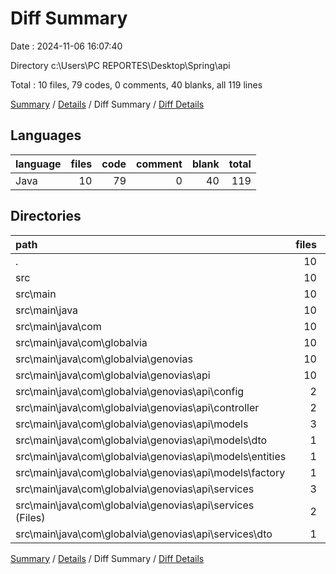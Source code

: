 # Diff Summary

Date : 2024-11-06 16:07:40

Directory c:\\Users\\PC REPORTES\\Desktop\\Spring\\api

Total : 10 files,  79 codes, 0 comments, 40 blanks, all 119 lines

[Summary](results.md) / [Details](details.md) / Diff Summary / [Diff Details](diff-details.md)

## Languages
| language | files | code | comment | blank | total |
| :--- | ---: | ---: | ---: | ---: | ---: |
| Java | 10 | 79 | 0 | 40 | 119 |

## Directories
| path | files | code | comment | blank | total |
| :--- | ---: | ---: | ---: | ---: | ---: |
| . | 10 | 79 | 0 | 40 | 119 |
| src | 10 | 79 | 0 | 40 | 119 |
| src\\main | 10 | 79 | 0 | 40 | 119 |
| src\\main\\java | 10 | 79 | 0 | 40 | 119 |
| src\\main\\java\\com | 10 | 79 | 0 | 40 | 119 |
| src\\main\\java\\com\\globalvia | 10 | 79 | 0 | 40 | 119 |
| src\\main\\java\\com\\globalvia\\genovias | 10 | 79 | 0 | 40 | 119 |
| src\\main\\java\\com\\globalvia\\genovias\\api | 10 | 79 | 0 | 40 | 119 |
| src\\main\\java\\com\\globalvia\\genovias\\api\\config | 2 | 6 | 0 | -1 | 5 |
| src\\main\\java\\com\\globalvia\\genovias\\api\\controller | 2 | 18 | 0 | 7 | 25 |
| src\\main\\java\\com\\globalvia\\genovias\\api\\models | 3 | 6 | 0 | 2 | 8 |
| src\\main\\java\\com\\globalvia\\genovias\\api\\models\\dto | 1 | 5 | 0 | 2 | 7 |
| src\\main\\java\\com\\globalvia\\genovias\\api\\models\\entities | 1 | 2 | 0 | 0 | 2 |
| src\\main\\java\\com\\globalvia\\genovias\\api\\models\\factory | 1 | -1 | 0 | 0 | -1 |
| src\\main\\java\\com\\globalvia\\genovias\\api\\services | 3 | 49 | 0 | 32 | 81 |
| src\\main\\java\\com\\globalvia\\genovias\\api\\services (Files) | 2 | 28 | 0 | 21 | 49 |
| src\\main\\java\\com\\globalvia\\genovias\\api\\services\\dto | 1 | 21 | 0 | 11 | 32 |

[Summary](results.md) / [Details](details.md) / Diff Summary / [Diff Details](diff-details.md)